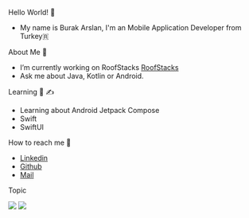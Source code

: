 Hello World! 👋
- My name is Burak Arslan, I'm an Mobile Application Developer from Turkey🇷

About Me 👋
- I’m currently working on RoofStacks [RoofStacks](@RoofStacks)
- Ask me about Java, Kotlin or Android.

Learning 📝  ✍️
- Learning about Android Jetpack Compose
- Swift
- SwiftUI

How to reach me 👀 
 - [Linkedin](https://www.linkedin.com/in/burak-arslan-ab2358a1)
 - [Github](https://github.com/Burak-Arslan/Burak-Arslan)
 - [Mail](burakarslanbilisim@gmail.com)

Topic

<img src="https://github-readme-stats.vercel.app/api?username=Burak-Arslan&show_icons=true&theme=radical">
<img src="https://github-readme-stats.vercel.app/api/top-langs/?username=Burak-Arslan&layout=compact">




